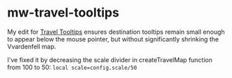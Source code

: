 # mw-travel-tooltips

My edit for [Travel Tooltips](https://www.nexusmods.com/morrowind/mods/48306) ensures destination tooltips remain small enough to appear below the mouse pointer, but without significantly shrinking the Vvardenfell map.

I've fixed it by decreasing the scale divider in createTravelMap function from 100 to 50: `local scale=config.scale/50`

